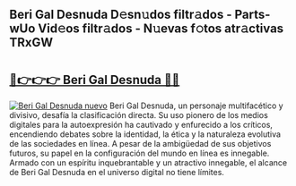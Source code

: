 ## Beri Gal Desnuda D𝚎sn𝚞dos filtr𝚊dos - Parts-wUo Vid𝚎os filtr𝚊dos - N𝚞evas f𝚘tos atr𝚊ctivas TRxGW

# <h2><a href="http://mbay2r.tromn.icu/?c=Beri+Gal+Desnuda">🔗👉👉👉 Beri Gal Desnuda 🔗🔗</a></h2>

[![Beri Gal Desnuda nuevo](https://i.imgur.com/pEAQMta.gif)](http://mbay2r.tromn.icu/?c=Beri+Gal+Desnuda)
Beri Gal Desnuda, un personaje multifacético y divisivo, desafía la clasificación directa. Su uso pionero de los medios digitales para la autoexpresión ha cautivado y enfurecido a los críticos, encendiendo debates sobre la identidad, la ética y la naturaleza evolutiva de las sociedades en línea. A pesar de la ambigüedad de sus objetivos futuros, su papel en la configuración del mundo en línea es innegable. Armado con un espíritu inquebrantable y un atractivo innegable, el alcance de Beri Gal Desnuda en el universo digital no tiene límites.
